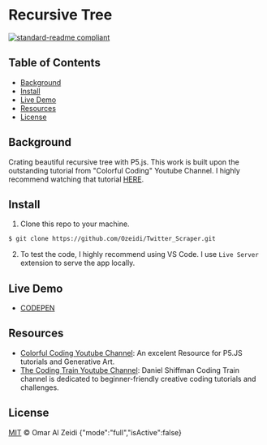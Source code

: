 # Recursive Tree 

[![standard-readme compliant](https://img.shields.io/badge/readme%20style-standard-brightgreen.svg?style=flat-square)](https://github.com/RichardLitt/standard-readme)



## Table of Contents

- [Background](#background)
- [Install](#install)
- [Live Demo](#live-demo)
- [Resources](#Resources)
- [License](#license)

## Background

Crating beautiful recursive tree with P5.js. This work is built upon the outstanding tutorial from "Colorful Coding" Youtube Channel. I highly recommend watching that tutorial [HERE](https://www.youtube.com/watch?v=-3HwUKsovBE&t=264s).


## Install

1. Clone this repo to your machine.

```sh
$ git clone https://github.com/Ozeidi/Twitter_Scraper.git
```
2. To test the code, I highly recommend using VS Code. I use `Live Server` extension to serve the app locally.



## Live Demo
- [CODEPEN](https://codepen.io/ozeidi/project/full/DGyMQJ)
##  Resources
- [Colorful Coding Youtube Channel](https://www.youtube.com/channel/UCWOTJIT48V9vxKoqdQBTHnw):
An excelent Resource for P5.JS tutorials and Generative Art.
- [The Coding Train Youtube Channel](https://www.youtube.com/c/TheCodingTrain/featured): Daniel Shiffman Coding Train channel is dedicated to beginner-friendly creative coding tutorials and challenges. 
## License

[MIT](LICENSE) © Omar Al Zeidi
{"mode":"full","isActive":false}
